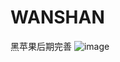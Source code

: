 # WANSHAN
黑苹果后期完善
![image](https://user-images.githubusercontent.com/57863504/126748691-8724f2f6-c781-4e1c-9104-2a7199471c01.png)
